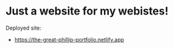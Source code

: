 # Just a website for my webistes! 

Deployed site: 
 - https://the-great-phillip-portfolio.netlify.app